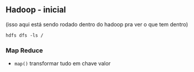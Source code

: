 ## Hadoop - inicial

(isso aqui está sendo rodado dentro do hadoop pra ver o que tem dentro)

`hdfs dfs -ls /`



### Map Reduce

- `map()` transformar tudo em chave valor
